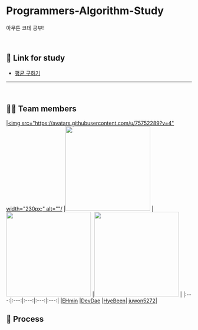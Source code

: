 # Programmers-Algorithm-Study
아무튼 코테 공부!

<br>

## 📝 Link for study 
- [평균 구하기](https://school.programmers.co.kr/learn/courses/30/lessons/12944)
- --------------------------------------------------------------------------------------------------------------------------

<br>

## 🙋‍♂️ Team members
|[<img src="https://avatars.githubusercontent.com/u/75752289?v=4" width="230px;" alt=""/](https://github.com/taemin-steve)
|[<img src="https://avatars.githubusercontent.com/u/87962045?v=4" width="230px;" alt=""/>](https://github.com/DevDae) 
|[<img src="https://avatars.githubusercontent.com/u/86273626?v=4" width="230px" >](https://github.com/ne0n9uy) 
|[<img src="https://avatars.githubusercontent.com/u/98096178?v=4" width="230" >](https://github.com/juwon5272)
|
|:---:|:---:|:---:|:---:|:---:|
|[EHmin](https://github.com/iDolphin99) |[DevDae](https://github.com/DevDae) |[HyeBeen](https://github.com/ne0n9uy)| [juwon5272](https://github.com/juwon5272)|
<br>

## 🥕 Process
